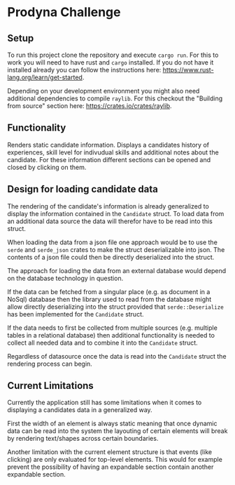 # Prodyna Challenge

## Setup

To run this project clone the repository and execute `cargo run`.
For this to work you will need to have rust and `cargo` installed.
If you do not have it installed already you can follow the
instructions here: <https://www.rust-lang.org/learn/get-started>.

Depending on your development environment you might also
need additional dependencies to compile `raylib`.
For this checkout the "Building from source" section here: <https://crates.io/crates/raylib>.


## Functionality

Renders static candidate information.
Displays a candidates history of experiences, skill level for indivudual skills and
additional notes about the candidate. For these information different sections
can be opened and closed by clicking on them.


## Design for loading candidate data

The rendering of the candidate's information is already generalized to
display the information contained in the `Candidate` struct.
To load data from an additional data source the data will therefor have to be
read into this struct.

When loading the data from a json file one approach would be to
use the `serde` and `serde_json` crates to make the struct deserializable
into json. The contents of a json file could then be directly deserialized
into the struct.

The approach for loading the data from an external database would depend on
the database technology in question.

If the data can be fetched from a singular place (e.g. as document in a NoSql)
database then the library used to read from the database might allow directly
deserializing into the struct provided that `serde::Deserialize` has been implemented
for the `Candidate` struct.

If the data needs to first be collected from multiple sources (e.g. multiple tables in a relational database) then additional functionality is needed to collect all needed data and to combine it into the `Candidate` struct.

Regardless of datasource once the data is read into the `Candidate` struct
the rendering process can begin.


## Current Limitations

Currently the application still has some limitations when it comes to
displaying a candidates data in a generalized way.

First the width of an element is always static meaning that once
dynamic data can be read into the system the layouting of certain elements
will break by rendering text/shapes across certain boundaries.

Another limitation with the current element structure is that events (like clicking)
are only evaluated for top-level elements. This would for example prevent the
possibility of having an expandable section contain another expandable section.
